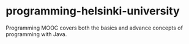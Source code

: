 # programming-helsinki-university
Programming MOOC covers both the basics and advance concepts of programming with Java.
